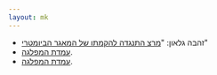 ```yaml
---
layout: mk
---
```

* <i class="fa fa-newspaper-o"></i> זהבה גלאון: "[מרצ התנגדה להקמתו של המאגר הביומטרי](https://archive.today/8p7dP#selection-3093.1-3093.204)"
* <i class="fa fa-envelope"></i> [עמדת המפלגה](http://elections2015.no2bio.org/docs/meretz-aya.png).
* <i class="fa fa-newspaper-o"></i> [עמדת המפלגה](https://archive.today/gjQpX#selection-2809.2-2809.214).


